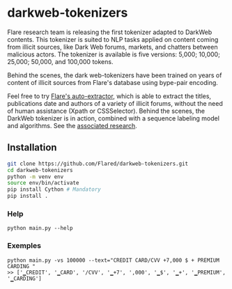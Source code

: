 # darkweb-tokenizers

Flare research team is releasing the first tokenizer adapted to DarkWeb contents. This tokenizer is suited to NLP tasks applied on content coming from illicit sources, like Dark Web forums, markets, and chatters between malicious actors. The tokenizer is available is five versions: 5,000; 10,000; 25,000; 50,000, and 100,000 tokens. 

Behind the scenes, the dark web-tokenizers have been trained on years of content of illicit sources from Flare's database using bype-pair encoding. 

Feel free to try [Flare's auto-extractor](https://auto-extractor.flare.systems/), which is able to extract the titles, publications date and authors of a variety of illicit forums, without the need of human assistance (Xpath or CSSSelector). Behind the scenes, the DarkWeb tokenizer is in action, combined with a sequence labeling model and algorithms. See the [associated research](https://espace.etsmtl.ca/id/eprint/2993/).
## Installation

```bash
git clone https://github.com/Flared/darkweb-tokenizers.git
cd darkweb-tokenizers
python -m venv env
source env/bin/activate
pip install Cython # Mandatory
pip install .
```

### Help

```
python main.py --help 
```

### Exemples

```
python main.py -vs 100000 --text="CREDIT CARD/CVV +7,000 $ + PREMIUM CARDING "
>> ['▁CREDIT', '▁CARD', '/CVV', '▁+7', ',000', '▁$', '▁+', '▁PREMIUM', '▁CARDING']
```